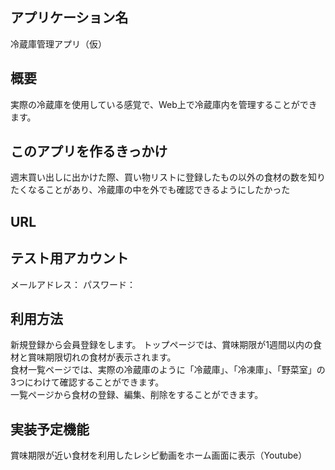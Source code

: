 ## アプリケーション名  
冷蔵庫管理アプリ（仮）

## 概要  
実際の冷蔵庫を使用している感覚で、Web上で冷蔵庫内を管理することができます。

## このアプリを作るきっかけ
週末買い出しに出かけた際、買い物リストに登録したもの以外の食材の数を知りたくなることがあり、冷蔵庫の中を外でも確認できるようにしたかった

## URL  

## テスト用アカウント  
メールアドレス：
パスワード：

## 利用方法 
新規登録から会員登録をします。
トップページでは、賞味期限が1週間以内の食材と賞味期限切れの食材が表示されます。  
食材一覧ページでは、実際の冷蔵庫のように「冷蔵庫」、「冷凍庫」、「野菜室」の3つにわけて確認することができます。  
一覧ページから食材の登録、編集、削除をすることができます。  

## 実装予定機能  
賞味期限が近い食材を利用したレシピ動画をホーム画面に表示（Youtube）
